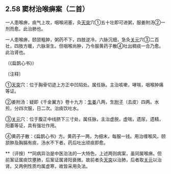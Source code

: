 ## 2.58 窦材治喉痹案（二首）

一人患喉痹，痰气上攻，咽喉闭塞，灸[天突](https://www.gmzyjc.com/read/zjs/zjs3.2.1-0.1.1.3.20.1.md)穴①五十壮即可进粥，服姜附汤②一剂而愈。此治肺也。

一人患喉痹，颐颔粗肿，粥药不下，四肢逆冷，六脉沉细，急灸[关元](https://www.gmzyjc.com/read/zjs/zjs3.2.1-0.1.1.3.4.md)穴③二百壮，四肢方暖，六脉渐生。但咽喉尚肿，乃令服黄药子散④吐出稠痰一合乃愈。此治肾也。

（《扁鹊心书》）

〔注释〕

①[天突](https://www.gmzyjc.com/read/zjs/zjs3.2.1-0.1.1.3.20.1.md)穴：位于胸骨切迹上方正中凹陷处。属任脉。主治咳嗽，哮喘，咽喉肿痛等证。

②姜附汤：疑即《千金翼方》卷十九方：[生姜](https://www.gmzyjc.com/read/bc/bc01-1.1.13.0.0.md)八两，生[附子](https://www.gmzyjc.com/read/bc/bc07-0.1.0.0.0.md)（去皮）四两。水煎，分四次服，日二次。治痰饮吐水。

③[关元](https://www.gmzyjc.com/read/zjs/zjs3.2.1-0.1.1.3.4.md)穴：位于腹正中线脐下三寸处，属任脉，主治虚脱，虚喘，遗尿，遗精，阳萎等证，具有强壮作用。

④黄药子散：《扁鹊心书》方。黄药子一两，为细末，每服一钱。用治缠喉风，颐颔肿及胸膈有痰，汤水不下者。药后吐出顽痰即愈。

**〔评按〕**同病异治是中医治法的一大特色，上述两则病案，虽同属喉痹。但前案证属痰饮壅肺，后案证属肾阳衰微。故前者灸[天突](https://www.gmzyjc.com/read/zjs/zjs3.2.1-0.1.1.3.20.1.md)以治肺，后者取[关元](https://www.gmzyjc.com/read/zjs/zjs3.2.1-0.1.1.3.4.md)以治肾。又两例性质均属虚寒，故皆采用灸法。
